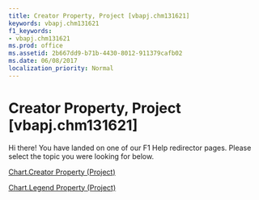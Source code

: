 ```yaml
---
title: Creator Property, Project [vbapj.chm131621]
keywords: vbapj.chm131621
f1_keywords:
- vbapj.chm131621
ms.prod: office
ms.assetid: 2b667dd9-b71b-4430-8012-911379cafb02
ms.date: 06/08/2017
localization_priority: Normal
---
```



# Creator Property, Project [vbapj.chm131621]

Hi there! You have landed on one of our F1 Help redirector pages. Please select the topic you were looking for below.

[Chart.Creator Property (Project)](http://msdn.microsoft.com/library/d2ef5502-f55f-73ff-3df1-04aa22cbc9c0%28Office.15%29.aspx)

[Chart.Legend Property (Project)](http://msdn.microsoft.com/library/38c3332c-6087-4f7b-5c02-31cba5c6933f%28Office.15%29.aspx)


